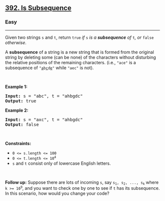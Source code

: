 <h2><a href="https://leetcode.com/problems/is-subsequence/">392. Is Subsequence</a></h2><h3>Easy</h3><hr><div style="user-select: auto;"><p style="user-select: auto;">Given two strings <code style="user-select: auto;">s</code> and <code style="user-select: auto;">t</code>, return <code style="user-select: auto;">true</code><em style="user-select: auto;"> if </em><code style="user-select: auto;">s</code><em style="user-select: auto;"> is a <strong style="user-select: auto;">subsequence</strong> of </em><code style="user-select: auto;">t</code><em style="user-select: auto;">, or </em><code style="user-select: auto;">false</code><em style="user-select: auto;"> otherwise</em>.</p>

<p style="user-select: auto;">A <strong style="user-select: auto;">subsequence</strong> of a string is a new string that is formed from the original string by deleting some (can be none) of the characters without disturbing the relative positions of the remaining characters. (i.e., <code style="user-select: auto;">"ace"</code> is a subsequence of <code style="user-select: auto;">"<u style="user-select: auto;">a</u>b<u style="user-select: auto;">c</u>d<u style="user-select: auto;">e</u>"</code> while <code style="user-select: auto;">"aec"</code> is not).</p>

<p style="user-select: auto;">&nbsp;</p>
<p style="user-select: auto;"><strong class="example" style="user-select: auto;">Example 1:</strong></p>
<pre style="user-select: auto;"><strong style="user-select: auto;">Input:</strong> s = "abc", t = "ahbgdc"
<strong style="user-select: auto;">Output:</strong> true
</pre><p style="user-select: auto;"><strong class="example" style="user-select: auto;">Example 2:</strong></p>
<pre style="user-select: auto;"><strong style="user-select: auto;">Input:</strong> s = "axc", t = "ahbgdc"
<strong style="user-select: auto;">Output:</strong> false
</pre>
<p style="user-select: auto;">&nbsp;</p>
<p style="user-select: auto;"><strong style="user-select: auto;">Constraints:</strong></p>

<ul style="user-select: auto;">
	<li style="user-select: auto;"><code style="user-select: auto;">0 &lt;= s.length &lt;= 100</code></li>
	<li style="user-select: auto;"><code style="user-select: auto;">0 &lt;= t.length &lt;= 10<sup style="user-select: auto;">4</sup></code></li>
	<li style="user-select: auto;"><code style="user-select: auto;">s</code> and <code style="user-select: auto;">t</code> consist only of lowercase English letters.</li>
</ul>

<p style="user-select: auto;">&nbsp;</p>
<strong style="user-select: auto;">Follow up:</strong> Suppose there are lots of incoming <code style="user-select: auto;">s</code>, say <code style="user-select: auto;">s<sub style="user-select: auto;">1</sub>, s<sub style="user-select: auto;">2</sub>, ..., s<sub style="user-select: auto;">k</sub></code> where <code style="user-select: auto;">k &gt;= 10<sup style="user-select: auto;">9</sup></code>, and you want to check one by one to see if <code style="user-select: auto;">t</code> has its subsequence. In this scenario, how would you change your code?</div>